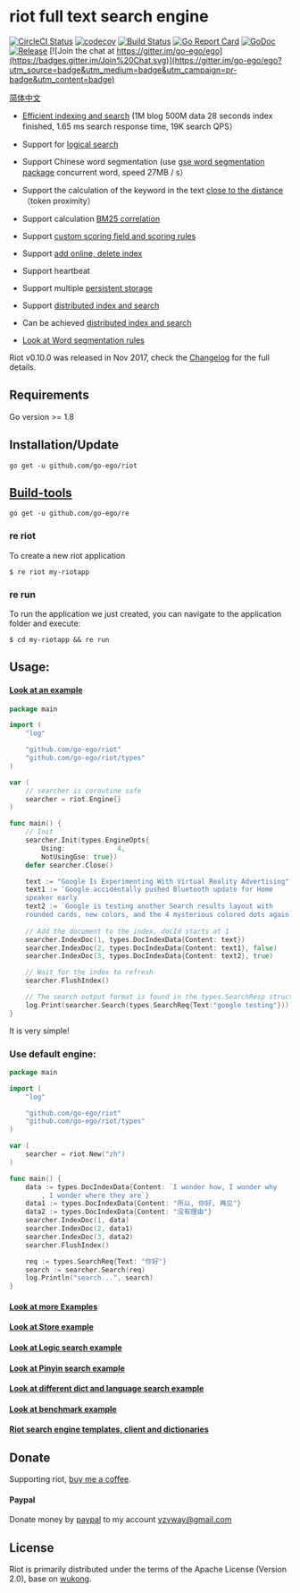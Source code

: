 # riot full text search engine

<!--<img align="right" src="https://raw.githubusercontent.com/go-ego/ego/master/logo.jpg">-->
<!--<a href="https://circleci.com/gh/go-ego/ego/tree/dev"><img src="https://img.shields.io/circleci/project/go-ego/ego/dev.svg" alt="Build Status"></a>-->
[![CircleCI Status](https://circleci.com/gh/go-ego/riot.svg?style=shield)](https://circleci.com/gh/go-ego/riot)
[![codecov](https://codecov.io/gh/go-ego/riot/branch/master/graph/badge.svg)](https://codecov.io/gh/go-ego/riot)
[![Build Status](https://travis-ci.org/go-ego/riot.svg)](https://travis-ci.org/go-ego/riot)
[![Go Report Card](https://goreportcard.com/badge/github.com/go-ego/riot)](https://goreportcard.com/report/github.com/go-ego/riot)
[![GoDoc](https://godoc.org/github.com/go-ego/riot?status.svg)](https://godoc.org/github.com/go-ego/riot)
[![Release](https://github-release-version.herokuapp.com/github/go-ego/riot/release.svg?style=flat)](https://github.com/go-ego/riot/releases/latest)
[![Join the chat at https://gitter.im/go-ego/ego](https://badges.gitter.im/Join%20Chat.svg)](https://gitter.im/go-ego/ego?utm_source=badge&utm_medium=badge&utm_campaign=pr-badge&utm_content=badge)
<!--<a href="https://github.com/go-ego/ego/releases"><img src="https://img.shields.io/badge/%20version%20-%206.0.0%20-blue.svg?style=flat-square" alt="Releases"></a>-->

[简体中文](https://github.com/go-ego/riot/blob/master/README_zh.md)


* [Efficient indexing and search](/docs/en/benchmarking.md) (1M blog 500M data 28 seconds index finished, 1.65 ms search response time, 19K search QPS）
* Support for [logical search](https://github.com/go-ego/riot/blob/master/docs/en/logic.md)
* Support Chinese word segmentation (use [gse word segmentation package](https://github.com/go-ego/gse) concurrent word, speed 27MB / s）
* Support the calculation of the keyword in the text [close to the distance](/docs/en/token_proximity.md)（token proximity）
* Support calculation [BM25 correlation](/docs/en/bm25.md)
* Support [custom scoring field and scoring rules](/docs/en/custom_scoring_criteria.md)
* Support [add online, delete index](/docs/en/realtime_indexing.md)
* Support heartbeat
* Support multiple [persistent storage](/docs/en/persistent_storage.md)
* Support [distributed index and search](https://github.com/go-ego/riot/tree/master/data)
* Can be achieved [distributed index and search](/docs/en/distributed_indexing_and_search.md)

* [Look at Word segmentation rules](https://github.com/go-ego/riot/blob/master/docs/en/segmenter.md)


Riot v0.10.0 was released in Nov 2017, check the [Changelog](https://github.com/go-ego/riot/blob/master/docs/CHANGELOG.md) for the full details.

## Requirements
Go version >= 1.8

## Installation/Update

```
go get -u github.com/go-ego/riot
```

## [Build-tools](https://github.com/go-ego/re)
```
go get -u github.com/go-ego/re 
```
### re riot
To create a new riot application

```
$ re riot my-riotapp
```

### re run

To run the application we just created, you can navigate to the application folder and execute:
```
$ cd my-riotapp && re run
```

## Usage:

#### [Look at an example](/examples/simple/main.go)

```go
package main

import (
	"log"

	"github.com/go-ego/riot"
	"github.com/go-ego/riot/types"
)

var (
	// searcher is coroutine safe
	searcher = riot.Engine{}
)

func main() {
	// Init
	searcher.Init(types.EngineOpts{
		Using:             4,
		NotUsingGse: true})
	defer searcher.Close()

	text := "Google Is Experimenting With Virtual Reality Advertising"
	text1 := `Google accidentally pushed Bluetooth update for Home
	speaker early`
	text2 := `Google is testing another Search results layout with 
	rounded cards, new colors, and the 4 mysterious colored dots again`
	
	// Add the document to the index, docId starts at 1
	searcher.IndexDoc(1, types.DocIndexData{Content: text})
	searcher.IndexDoc(2, types.DocIndexData{Content: text1}, false)
	searcher.IndexDoc(3, types.DocIndexData{Content: text2}, true)

	// Wait for the index to refresh
	searcher.FlushIndex()

	// The search output format is found in the types.SearchResp structure
	log.Print(searcher.Search(types.SearchReq{Text:"google testing"}))
}
```

It is very simple!

### Use default engine:

```Go
package main

import (
	"log"

	"github.com/go-ego/riot"
	"github.com/go-ego/riot/types"
)

var (
	searcher = riot.New("zh")
)

func main() {
	data := types.DocIndexData{Content: `I wonder how, I wonder why
		, I wonder where they are`}
	data1 := types.DocIndexData{Content: "所以, 你好, 再见"}
	data2 := types.DocIndexData{Content: "没有理由"}
	searcher.IndexDoc(1, data)
	searcher.IndexDoc(2, data1)
	searcher.IndexDoc(3, data2)
	searcher.FlushIndex()

	req := types.SearchReq{Text: "你好"}
	search := searcher.Search(req)
	log.Println("search...", search)
}
```

#### [Look at more Examples](https://github.com/go-ego/riot/tree/master/examples)

#### [Look at Store example](https://github.com/go-ego/riot/blob/master/examples/store/main.go)
#### [Look at Logic search example](https://github.com/go-ego/riot/blob/master/examples/logic/main.go)

#### [Look at Pinyin search example](https://github.com/go-ego/riot/blob/master/examples/pinyin/main.go)

#### [Look at different dict and language search example](https://github.com/go-ego/riot/blob/master/examples/dict/main.go)

#### [Look at benchmark example](https://github.com/go-ego/riot/blob/master/examples/benchmark/benchmark.go)

#### [Riot search engine templates, client and dictionaries](https://github.com/go-ego/riot/tree/master/data)

## Donate

Supporting riot, [buy me a coffee](https://github.com/go-vgo/buy-me-a-coffee).

#### Paypal

Donate money by [paypal](https://www.paypal.me/veni0/25) to my account [vzvway@gmail.com](vzvway@gmail.com)

## License

Riot is primarily distributed under the terms of the Apache License (Version 2.0), base on [wukong](https://github.com/huichen/wukong).
